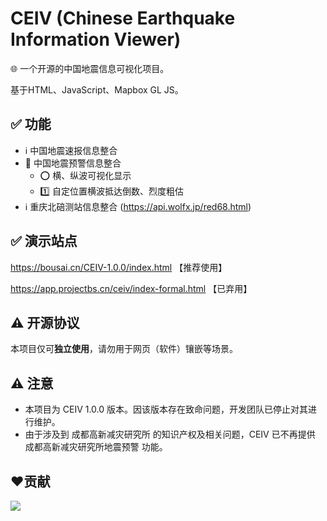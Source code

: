 # CEIV (Chinese Earthquake Information Viewer)
🌐 一个开源的中国地震信息可视化项目。

基于HTML、JavaScript、Mapbox GL JS。

## ✅ 功能
- ℹ️ 中国地震速报信息整合
- 🚨 中国地震预警信息整合
  - ⭕️ 横、纵波可视化显示
  - 1️⃣ 自定位置横波抵达倒数、烈度粗估
- ℹ️ 重庆北碚测站信息整合 (https://api.wolfx.jp/red68.html)

## ✅ 演示站点
https://bousai.cn/CEIV-1.0.0/index.html 【推荐使用】

https://app.projectbs.cn/ceiv/index-formal.html 【已弃用】

## ⚠️ 开源协议
本项目仅可**独立使用**，请勿用于网页（软件）镶嵌等场景。

## ⚠️ 注意
- 本项目为 CEIV 1.0.0 版本。因该版本存在致命问题，开发团队已停止对其进行维护。
- 由于涉及到 成都高新减灾研究所 的知识产权及相关问题，CEIV 已不再提供 成都高新减灾研究所地震预警 功能。

## ❤️贡献
<a href="https://projectbs.cn/"><img src="https://contrib.rocks/image?repo=Project-BS-CN/CEIV-1.0.0" /></a>
